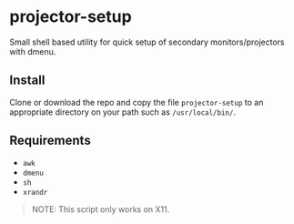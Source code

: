 # projector-setup
Small shell based utility for quick setup of secondary monitors/projectors with dmenu.

## Install
Clone or download the repo and copy the file `projector-setup` to an appropriate directory on your path such as `/usr/local/bin/`.

## Requirements
- `awk`
- `dmenu`
- `sh`
- `xrandr`

> NOTE: This script only works on X11.
